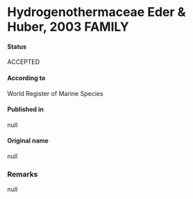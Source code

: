 Hydrogenothermaceae Eder & Huber, 2003 FAMILY
=======

#### Status
ACCEPTED

#### According to
World Register of Marine Species

#### Published in
null

#### Original name
null

### Remarks
null